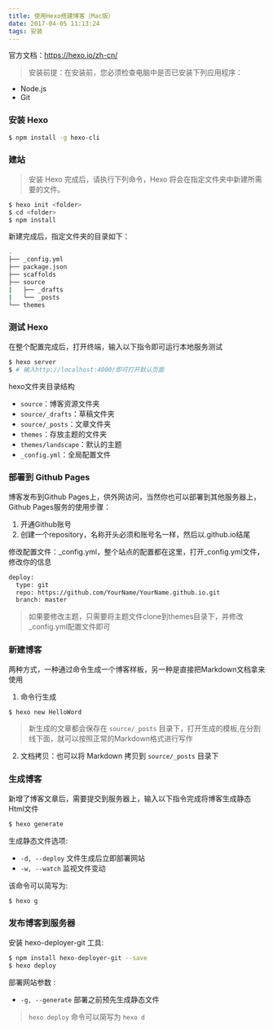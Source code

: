 ```yaml
---
title: 使用Hexo搭建博客（Mac版）
date: 2017-04-05 11:13:24
tags: 安装
---
```


官方文档：https://hexo.io/zh-cn/


> 安装前提：在安装前，您必须检查电脑中是否已安装下列应用程序：

- Node.js
- Git


### 安装 Hexo

```bash
$ npm install -g hexo-cli
```


### 建站

> 安装 Hexo 完成后，请执行下列命令，Hexo 将会在指定文件夹中新建所需要的文件。

```bash
$ hexo init <folder>
$ cd <folder>
$ npm install
```

新建完成后，指定文件夹的目录如下：

```bash
.
├── _config.yml
├── package.json
├── scaffolds
├── source
|   ├── _drafts
|   └── _posts
└── themes
```


### 测试 Hexo

在整个配置完成后，打开终端，输入以下指令即可运行本地服务测试

```bash
$ hexo server
$ # 输入http://localhost:4000/即可打开默认页面
```


hexo文件夹目录结构

- `source`：博客资源文件夹
- `source/_drafts`：草稿文件夹
- `source/_posts`：文章文件夹
- `themes`：存放主题的文件夹
- `themes/landscape`：默认的主题
- `_config.yml`：全局配置文件


### 部署到 Github Pages

博客发布到Github Pages上，供外网访问，当然你也可以部署到其他服务器上，Github Pages服务的使用步骤：

1. 开通Github账号
2. 创建一个repository，名称开头必须和账号名一样，然后以.github.io结尾


修改配置文件：_config.yml，整个站点的配置都在这里，打开_config.yml文件，修改你的信息

```bash
deploy:
  type: git
  repo: https://github.com/YourName/YourName.github.io.git
  branch: master
```

> 如果要修改主题，只需要将主题文件clone到themes目录下，并修改_config.yml配置文件即可



### 新建博客

两种方式，一种通过命令生成一个博客样板，另一种是直接把Markdown文档拿来使用

1. 命令行生成
```bash
$ hexo new HelloWord
```
> 新生成的文章都会保存在 `source/_posts` 目录下，打开生成的模板,在分割线下面，就可以按照正常的Markdown格式进行写作
2. 文档拷贝：也可以将 Markdown 拷贝到 `source/_posts` 目录下


### 生成博客

新增了博客文章后，需要提交到服务器上，输入以下指令完成将博客生成静态Html文件

```bash
$ hexo generate
```

生成静态文件选项:

- `-d, --deploy`	文件生成后立即部署网站
- `-w, --watch`	监视文件变动

该命令可以简写为:

```bash
$ hexo g
```

### 发布博客到服务器

安装 hexo-deployer-git 工具:

```bash
$ npm install hexo-deployer-git --save
$ hexo deploy
```

部署网站参数	:
- `-g, --generate`	部署之前预先生成静态文件

> `hexo deploy` 命令可以简写为 `hexo d`
